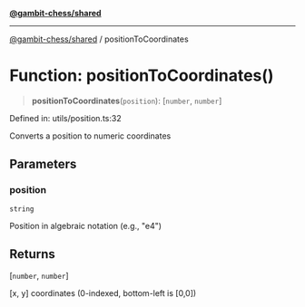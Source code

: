 [**@gambit-chess/shared**](../README.md)

***

[@gambit-chess/shared](../globals.md) / positionToCoordinates

# Function: positionToCoordinates()

> **positionToCoordinates**(`position`): \[`number`, `number`\]

Defined in: utils/position.ts:32

Converts a position to numeric coordinates

## Parameters

### position

`string`

Position in algebraic notation (e.g., "e4")

## Returns

\[`number`, `number`\]

[x, y] coordinates (0-indexed, bottom-left is [0,0])
